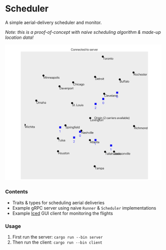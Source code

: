 # Scheduler

A simple aerial-delivery scheduler and monitor.

_Note: this is a proof-of-concept with naive scheduling algorithm & made-up location data!_

![screenshot](./scheduler.png)

### Contents

- Traits & types for scheduling aerial deliveries
- Example gRPC server using naive `Runner` & `Scheduler` implementations
- Example [Iced](https://github.com/iced-rs/iced) GUI client for monitoring the flights

### Usage

1. First run the server: `cargo run --bin server`
2. Then run the client: `cargo run --bin client`

